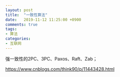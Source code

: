 ```yaml
---
layout: post
title:  "一致性算法"
date:   2019-11-12 11:25:00 +0900
comments: true
tags:
- 算法 
categories:
- 互联网
---
```


强一致性的2PC、3PC、Paxos、Raft、Zab；

https://www.cnblogs.com/think90/p/11443428.html
